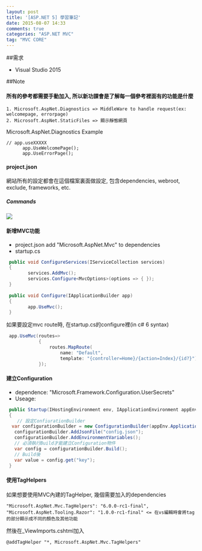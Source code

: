 ```yaml
---
layout: post
title: '[ASP.NET 5] 學習筆記'
date: 2015-08-07 14:33
comments: true
categories: "ASP.NET MVC"
tag: "MVC CORE" 
---
```

##需求
- Visual Studio 2015

##Note
#### 所有的參考都需要手動加入, 所以新功課會是了解每一個參考裡面有的功能是什麼        
    1. Microsoft.AspNet.Diagnostics => MiddleWare to handle request(ex: welcomepage, errorpage)
    2. Microsoft.AspNet.StaticFiles => 顯示靜態網頁

Microsoft.AspNet.Diagnostics Example
``` 
// app.useXXXXX
      app.UseWelcomePage();
      app.UseErrorPage();
```

#### project.json
網站所有的設定都會在這個檔案裏面做設定, 包含dependencies, webroot, exclude, frameworks, etc.

##### Commands
![](https://farm1.staticflickr.com/260/20362531726_fc27690c27_o.png)

#### 新增MVC功能

* project.json
   add "Microsoft.AspNet.Mvc" to dependencies
* startup.cs

```cs
 public void ConfigureServices(IServiceCollection services)
 {
		services.AddMvc();
		services.Configure<MvcOptions>(options => { });
 }
 
 public void Configure(IApplicationBuilder app)
 {   
		app.UseMvc();
 }
```

如果要設定mvc route時, 在startup.cs的configure裡(in c# 6 syntax)

```cs
 app.UseMvc(routes=>
            {
                routes.MapRoute(
                    name: "Default",
                    template: "{controller=Home}/{action=Index}/{id?}");
            });
```

#### 建立Configuration
* dependence:
    "Microsoft.Framework.Configuration.UserSecrets"
* Useage:

```cs
 public Startup(IHostingEnvironment env, IApplicationEnvironment appEnv)
 {
    // 設定ConfiurationBuilder
  var configurationBuilder = new ConfigurationBuilder(appEnv.ApplicationBasePath);
   configurationBuilder.AddJsonFile("config.json");
   configurationBuilder.AddEnvironmentVariables();
   // 必須執行Build才能建立Configuration物件
   var config = configurationBuilder.Build(); 
   // Build後
   var value = config.get("key");	      
 }
```

#### 使用TagHelpers
如果想要使用MVC內建的TagHelper, 幾個需要加入的dependencies
```
"Microsoft.AspNet.Mvc.TagHelpers": "6.0.0-rc1-final",
"Microsoft.AspNet.Tooling.Razor": "1.0.0-rc1-final" <= 在vs編輯時會將tag的部分顯示成不同的顏色及其他功能
```


然後在_ViewImports.cshtml加入
```
@addTagHelper "*, Microsoft.AspNet.Mvc.TagHelpers"
```

